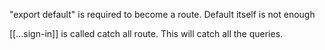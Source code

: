 "export default" is required to become a route. Default itself is not enough

[[...sign-in]] is called catch all route. This will catch all the queries.